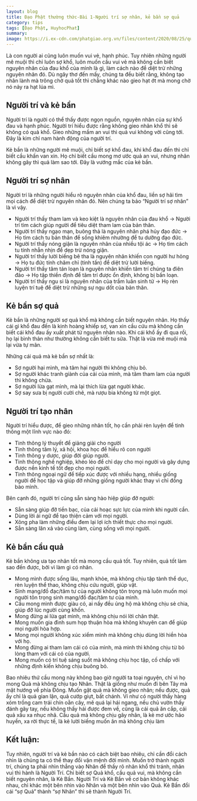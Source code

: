 ```yaml
---
layout: blog
title: Đạo Phật thường thức-Bài 1-Người trí sợ nhân, kẻ bần sợ quả
category: tips
tags: [Đạo Phật, HuyhocPhat]
summary: 
image: https://i.ex-cdn.com/phatgiao.org.vn/files/content/2020/08/25/quy-luat-nhan-qua-2-0911-1122.jpg
---
```



Là con người ai cũng luôn muốn vui vẻ, hạnh phúc. Tuy nhiên những người mê muội thì chỉ luôn sợ khổ, luôn muốn cầu vui vẻ mà không cần biết nguyên nhân của đau khổ của mình là gì, làm cách nào để diệt trừ những nguyên nhân đó. Dù ngây thơ đến mấy, chúng ta đều biết rằng, không tạo nhân lành mà trông chờ quả tốt thì chẳng khác nào gieo hạt ớt mà mong chờ nó nảy ra hạt lúa mì.

## **Người trí và kẻ bần**

Người trí là người có thể thấy được ngọn nguồn, nguyên nhân của sự khổ đau và hạnh phúc. Người trí hiểu được rằng không gieo nhân khổ thì sẽ không có quả khổ. Gieo những mầm an vui thì quả vui không vời cũng tới. Đây là kim chỉ nam hành động của người trí.

Kẻ bần là những người mê muội, chỉ biết sợ khổ đau, khi khổ đau đến thì chỉ biết cầu khấn van xin. Họ chỉ biết cầu mong mơ ước quả an vui, nhưng nhân không gây thì quả làm sao tới. Đây là vướng mắc của kẻ bần.

## **Người trí sợ nhân**

Người trí là những người hiểu rõ nguyên nhân của khổ đau, liền sợ hãi tìm mọi cách để diệt trừ nguyên nhân đó. Nên chúng ta bảo “Người trí sợ nhân” là vì vậy.

- Người trí thấy tham lam và keo kiệt là nguyên nhân của đau khổ → Người trí tìm cách giúp người để tiêu diệt tham lam của bản thân.
- Người trí thấy ngạo mạn, buông thả là nguyên nhân phá hủy đạo đức → Họ tìm cách tu bản thân để sống khiêm nhường để tu dưỡng đạo đức.
- Người trí thấy nóng giận là nguyên nhân của nhiều tội ác → Họ tìm cách tu tính nhẫn nhịn để dẹp trừ nóng giận.
- Người trí thấy lười biếng bê tha là nguyên nhân khiến con người hư hỏng → Họ tu đức tính chăm chỉ (tinh tấn) để diệt trừ lười biếng.
- Người trí thấy tâm tán loạn là nguyên nhân khiến tâm trí chúng ta điên đảo → Họ tập thiền định để tâm trí được ổn định, không bị bấn loạn.
- Người trí thấy ngu si là nguyên nhân của trầm luân sinh tử → Họ rèn luyện trí tuệ để diệt trừ những sự ngu dốt của bản thân.

## **Kẻ bần sợ quả**

Kẻ bần là những người sợ quả khổ mà không cần biết nguyên nhân. Họ thấy cái gì khổ đau đến là kinh hoàng khiếp sợ, van xin cầu cứu mà không cần biết cái khổ đau ấy xuất phát từ nguyên nhân nào. Khi cái khổ ấy đi qua rồi, họ lại bình thản như thường không cần biết tu sửa. Thật là vừa mê muội mà lại vừa tự mãn.

Những cái quả mà kẻ bần sợ nhất là:

- Sợ người hại mình, mà tâm hại người thì không chịu bỏ.
- Sợ người khác tranh giành của cải của mình, mà tâm tham lam của người thì không chừa.
- Sợ người lừa gạt mình, mà lại thích lừa gạt người khác.
- Sợ say sưa bị người cười chê, mà rượu bia không từ một giọt.

## **Người trí tạo nhân**

Người trí hiểu được, để gieo những nhân tốt, họ cần phải rèn luyện để tinh thông một lĩnh vực nào đó:

- Tinh thông lý thuyết để giảng giải cho người
- Tinh thông tâm lý, xã hội, khoa học để hiểu rõ con người
- Tinh thông y dược, giúp đời giúp người.
- Tinh thông nghề nghiệp, khéo léo để chỉ dạy cho mọi người và gây dựng được nền kinh tế tốt đẹp cho mọi người.
- Tinh thông ngoại ngữ để tiếp xúc được với nhiều hạng, nhiều giống người để học tập và giúp đỡ những giống người khác thay vì chỉ đồng bào mình.

Bên cạnh đó, người trí cũng sẵn sàng hào hiệp giúp đỡ người:

- Sẵn sàng giúp đỡ tiền bạc, của cải hoạc sực lực của mình khi người cần.
- Dùng lời ái ngữ để tạo thiện cảm với mọi người.
- Xông pha làm những điều đem lại lợi ích thiết thực cho mọi người.
- Sẵn sàng lăn xả vào cùng làm, cùng sống với mọi người.

## **Kẻ bần cầu quả**

Kẻ bần không ưa tạo nhân tốt mà mong cầu quả tốt. Tuy nhiên, quả tốt làm sao đến được, bởi vì làm gì có nhân.

- Mong mình được sống lâu, mạnh khỏe, mà không chịu tập tành thể dục, rèn luyện thể thao, không chịu cứu người, giúp vật.
- Sinh mạng/đồ đạc/tâm tư của người không tôn trọng mà luôn muốn mọi người tôn trọng sinh mạng/đồ đạc/tâm tư của mình.
- Cầu mong mình được giàu có, ai nấy đều ủng hộ mà không chịu sẻ chia, giúp đỡ lúc người cùng khốn.
- Mong đừng ai lừa gạt mình, mà không chịu nói lời chân thật.
- Mong muốn gia đình sum họp thuận hòa mà không khuyên can để giúp mọi người hòa hợp.
- Mong mọi người không xúc xiểm mình mà không chịu dùng lời hiền hòa với họ.
- Mong đừng ai tham lam cái có của mình, mà mình thì không chịu từ bỏ lòng tham với cái có của người.
- Mong muốn có trí tuệ sáng suốt mà không chịu học tập, cố chấp với những định kiến không chịu buông bỏ.

Bao nhiêu thứ cầu mong này không bao giờ người ta toại nguyện, chỉ vì họ mong Quả mà không chịu tạo Nhân. Thật là giống như muốn đi bên Tây mà mặt hướng về phía Đông. Muốn gặt quả mà không gieo nhân; nếu được, quả ấy chỉ là quả gian lận, quả cướp giựt, bất chánh. Ví như có người thấy hàng xóm trồng cam trái chín oằn cây, mê quá lại hái ngang, nếu chủ vườn thấy đánh gãy tay, nếu không thấy hái được đem về, cũng là cái quả ăn cắp, cái quả xấu xa nhục nhã. Cầu quả mà không chịu gây nhân, là kẻ mơ ước hão huyền, xa rời thực tế, là kẻ lười biếng muốn ăn mà không chịu làm

## **Kết luận**:
Tuy nhiên, người trí và kẻ bần nào có cách biệt bao nhiêu, chỉ cần đổi cách nhìn là chúng ta có thể thay đổi vận mệnh đời mình. Muốn trở thành người trí, chúng ta phải nhìn thẳng vào Nhân để thấy rõ nhân khổ thì tránh, nhân vui thì hành là Người Trí. Chỉ biết sợ Quả khổ, cầu quả vui, mà không cần biết nguyên nhân, là Kẻ Bần. Người Trí và Kẻ Bần về cơ bản không khác nhau, chỉ khác một bên nhìn vào Nhân và một bên nhìn vào Quả. Kẻ Bần đổi cái “sợ Quả” thành “sợ Nhân” thì sẽ thành Người Trí. 

